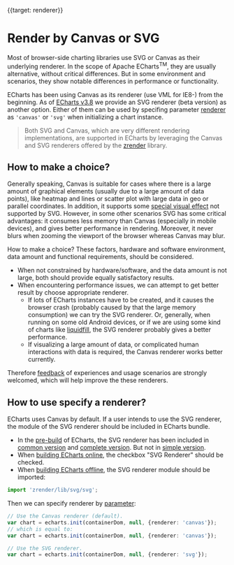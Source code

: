 {{target: renderer}}

# Render by Canvas or SVG

Most of browser-side charting libraries use SVG or Canvas as their underlying renderer. In the scope of Apache ECharts<sup>TM</sup>, they are usually alternative, without critical differences. But in some environment and scenarios, they show notable differences in performance or functionality.

ECharts has been using Canvas as its renderer (use VML for IE8-) from the beginning. As of [ECharts v3.8](https://github.com/apache/echarts/releases) we provide an SVG renderer (beta version) as another option. Either of them can be used by specifing parameter [renderer](api.html#echarts.init) as `'canvas'` or `'svg'` when initializing a chart instance.

> Both SVG and Canvas, which are very different rendering implementations, are supported in ECharts by leveraging the Canvas and SVG renderers offered by the [zrender](https://github.com/ecomfe/zrender) library.

## How to make a choice?

Generally speaking, Canvas is suitable for cases where there is a large amount of graphical elements (usually due to a large amount of data points), like heatmap and lines or scatter plot with large data in geo or parallel coordinates. In addition, it supports some [special visual effect](${websitePath}/examples/en/editor.html?c=lines-bmap-effect) not supported by SVG. However, in some other scenarios SVG has some critical advantages: it consumes less memory than Canvas (especially in mobile devices), and gives better performance in rendering. Moreover, it never blurs when zooming the viewport of the browser whereas Canvas may blur.

How to make a choice? These factors, hardware and software environment, data amount and functional requirements, should be considered.

+ When not constrained by hardware/software, and the data amount is not large, both should provide equally satisfactory results.
+ When encountering performance issues, we can attempt to get better result by choose appropriate renderer.
    + If lots of ECharts instances have to be created, and it causes the browser crash (probably caused by that the large memory consumption) we can try the SVG renderer. Or, generally, when running on some old Android devices, or if we are using some kind of charts like [liquidfill](https://ecomfe.github.io/echarts-liquidfill/example/), the SVG renderer probably gives a better performance.
    + If visualizing a large amount of data, or complicated human interactions with data is required, the Canvas renderer works better currently.

Therefore [feedback](https://github.com/apache/echarts/issues/new) of experiences and usage scenarios are strongly welcomed, which will help improve the these renderers.

## How to use specify a renderer?

ECharts uses Canvas by default. If a user intends to use the SVG renderer, the module of the SVG renderer should be included in ECharts bundle.

+ In the [pre-build](https://www.jsdelivr.com/package/npm/echarts) of ECharts, the SVG renderer has been included in [common version](https://cdn.jsdelivr.net/npm/echarts/dist/echarts.common.min.js) and [complete version](https://cdn.jsdelivr.net/npm/echarts/dist/echarts.min.js). But not in [simple version](https://cdn.jsdelivr.net/npm/echarts/dist/echarts.simple.min.js).
+ When [building ECharts online](${websitePath}/en/builder.html), the checkbox "SVG Renderer" should be checked.
+ When [building ECharts offline](tutorial.html#Use%20ECharts%20with%20bundler%20and%20NPM), the SVG renderer module should be imported:

```ts
import 'zrender/lib/svg/svg';
```

Then we can specify renderer by [parameter](api.html#echarts.init):

```ts
// Use the Canvas renderer (default).
var chart = echarts.init(containerDom, null, {renderer: 'canvas'});
// which is equal to:
var chart = echarts.init(containerDom, null, {renderer: 'canvas'});

// Use the SVG renderer.
var chart = echarts.init(containerDom, null, {renderer: 'svg'});
```
